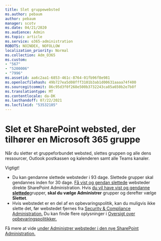 ```yaml
---
title: Slet gruppewebsted
ms.author: pebaum
author: pebaum
manager: scotv
ms.date: 04/21/2020
ms.audience: Admin
ms.topic: article
ms.service: o365-administration
ROBOTS: NOINDEX, NOFOLLOW
localization_priority: Normal
ms.collection: Adm_O365
ms.custom:
- "567"
- "5200006"
- "7996"
ms.assetid: aa6c2aa1-6853-461c-8764-01fb96f8e981
ms.openlocfilehash: 49b727ea5d08fff3101b3ab1d00631aaaa74f400
ms.sourcegitcommit: 86c95d3f0f268e500b3732243ca85a650b2e7b8f
ms.translationtype: MT
ms.contentlocale: da-DK
ms.lasthandoff: 07/22/2021
ms.locfileid: "53532105"
---
```

# <a name="delete-a-sharepoint-site-that-belongs-to-a-microsoft-365-group"></a>Slet et SharePoint websted, der tilhører en Microsoft 365 gruppe

Når du sletter et gruppeforbundet websted, slettes gruppen og alle dens ressourcer, Outlook postkassen og kalenderen samt alle Teams kanaler.
  
Vigtigt!

- Du kan gendanne slettede websteder i 93 dage. Slettede grupper skal gendannes inden for 30 dage. [Få vist og gendan slettede](https://admin.microsoft.com/sharepoint?page=recyclebin&modern=true) websteder direkte SharePoint Administration. Hvis [du vil have vist og gendanne **slettede**](https://admin.microsoft.com/Adminportal/Home?source=applauncher#/deletedgroups)grupper, **skal du vælge Administrer** grupper og derefter vælge **Slettet**.
- Hvis webstedet er en del af en opbevaringspolitik, kan du muligvis ikke slette det, før webstedet fjernes fra [Security & Compliance Administration.](https://protection.office.com/?rfr=AdminCenter#/retention) Du kan finde flere oplysninger i [Oversigt over opbevaringspolitikker.](/microsoft-365/compliance/retention-policies)
  
Få mere at vide [under Administrer websteder i den nye SharePoint Administration.](/sharepoint/manage-sites-in-new-admin-center)
